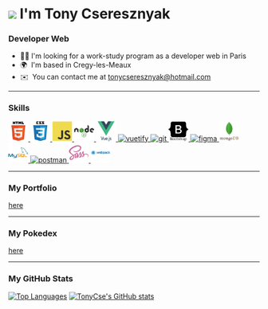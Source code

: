 #  <img src="https://media.giphy.com/media/M9gbBd9nbDrOTu1Mqx/giphy.gif" width="100"/>  I'm Tony Cseresznyak

### Developer Web
* 🤝🏻  I'm looking for a work-study program as a developer web in Paris
* 🌍  I'm based in Cregy-les-Meaux
* ✉️  You can contact me at [tonycseresznyak@hotmail.com](mailto:tonycseresznyak@hotmail.com)

-------------

### Skills
<p align="left">
</p>
<p align="left">  
  <a href="https://www.w3.org/html/" target="_blank" rel="noreferrer"> 
    <img src="https://raw.githubusercontent.com/devicons/devicon/master/icons/html5/html5-original-wordmark.svg" alt="html5" width="40" height="40"/> 
  </a> 
  <a href="https://www.w3schools.com/css/" target="_blank" rel="noreferrer"> 
    <img src="https://raw.githubusercontent.com/devicons/devicon/master/icons/css3/css3-original-wordmark.svg" alt="css3" width="40" height="40"/> 
  </a>
  <a href="https://developer.mozilla.org/en-US/docs/Web/JavaScript" target="_blank" rel="noreferrer"> 
    <img src="https://raw.githubusercontent.com/devicons/devicon/master/icons/javascript/javascript-original.svg" alt="javascript" width="40" height="40"/> 
  </a>
  <a href="https://nodejs.org" target="_blank" rel="noreferrer"> 
    <img src="https://raw.githubusercontent.com/devicons/devicon/master/icons/nodejs/nodejs-original-wordmark.svg" alt="nodejs" width="40" height="40"/>
  </a>
  <a href="https://vuejs.org/" target="_blank" rel="noreferrer"> 
    <img src="https://raw.githubusercontent.com/devicons/devicon/master/icons/vuejs/vuejs-original-wordmark.svg" alt="vuejs" width="40" height="40"/> 
  </a> 
  <a href="https://vuetifyjs.com/en/" target="_blank" rel="noreferrer"> 
    <img src="https://bestofjs.org/logos/vuetify.svg" alt="vuetify" width="40" height="40"/> 
  </a> 
  <a href="https://git-scm.com/" target="_blank" rel="noreferrer"> 
    <img src="https://www.vectorlogo.zone/logos/git-scm/git-scm-icon.svg" alt="git" width="40" height="40"/> 
  </a> 
  <a href="https://getbootstrap.com" target="_blank" rel="noreferrer"> 
    <img src="https://raw.githubusercontent.com/devicons/devicon/master/icons/bootstrap/bootstrap-plain-wordmark.svg" alt="bootstrap" width="40" height="40"/> 
  </a> 
  <a href="https://www.figma.com/" target="_blank" rel="noreferrer">
    <img src="https://www.vectorlogo.zone/logos/figma/figma-icon.svg" alt="figma" width="40" height="40"/> 
  </a>
  <a href="https://www.mongodb.com/" target="_blank" rel="noreferrer"> 
    <img src="https://raw.githubusercontent.com/devicons/devicon/master/icons/mongodb/mongodb-original-wordmark.svg" alt="mongodb" width="40" height="40"/> 
  </a> 
  <a href="https://www.mysql.com/" target="_blank" rel="noreferrer"> 
    <img src="https://raw.githubusercontent.com/devicons/devicon/master/icons/mysql/mysql-original-wordmark.svg" alt="mysql" width="40" height="40"/> 
  </a> 
  <a href="https://postman.com" target="_blank" rel="noreferrer">
    <img src="https://www.vectorlogo.zone/logos/getpostman/getpostman-icon.svg" alt="postman" width="40" height="40"/> 
  </a> 
  <a href="https://sass-lang.com" target="_blank" rel="noreferrer"> 
    <img src="https://raw.githubusercontent.com/devicons/devicon/master/icons/sass/sass-original.svg" alt="sass" width="40" height="40"/>
  </a> 
  <a href="https://webpack.js.org" target="_blank" rel="noreferrer"> 
    <img src="https://raw.githubusercontent.com/devicons/devicon/d00d0969292a6569d45b06d3f350f463a0107b0d/icons/webpack/webpack-original-wordmark.svg" alt="webpack" width="40" height="40"/> 
  </a> 
</p>

-------------
  ### My Portfolio

  
  <a href="https://tony-cseresznyak.vercel.app/" target="_blank" rel="noreferrer"> 
   here
  </a> 
  
-------------
  ### My Pokedex

  
  <a href="https://pokedex-tony-cseresznyak.vercel.app/" target="_blank" rel="noreferrer"> 
   here
  </a> 

-------------

### <b>My GitHub Stats</b>

<a align="right" href="https://github.com/TonyCse"><img src="https://github-readme-stats.vercel.app/api/top-langs/?username=TonyCse&langs_count=10&title_color=a855f7&text_color=22c55e&icon_color=a855f7&bg_color=1c1917&hide_border=true&locale=en&custom_title=Top%20%Languages" alt="Top Languages" /></a>
<a align="left" href="http://www.github.com/TonyCse"><img src="https://github-readme-stats.vercel.app/api?username=TonyCse&show_icons=true&hide=&count_private=true&title_color=a855f7&text_color=22c55e&icon_color=a855f7&bg_color=1c1917&hide_border=true&show_icons=true" alt="TonyCse's GitHub stats" /></a> 
